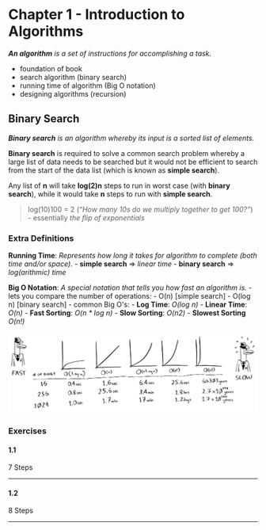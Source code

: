 # Chapter 1 - Introduction to Algorithms
*__An algorithm__ is a set of instructions for accomplishing a task.*

- foundation of book
- search algorithm (binary search)
- running time of algorithm (Big O notation)
- designing algorithms (recursion)

## Binary Search
*__Binary search__ is an algorithm whereby its input is a sorted list of elements.*

**Binary search** is required to solve a common search problem whereby a large list of data needs to be searched but it would not be efficient to search from the start of the data list (which is known as **simple search**).

Any list of **n** will take **log(2)n** steps to run in worst case (with **binary search**), while it would take **n** steps to run with **simple search**.
> log(10)100 = 2 (*“How many 10s do we multiply together to get 100?”*) - essentially *the flip of exponentials*

### Extra Definitions
**Running Time**: *Represents how long it takes for algorithm to complete (both time and/or space).*
    - **simple search** => *linear time*
    - **binary search** => *log(arithmic) time*

**Big O Notation**: *A special notation that tells you how fast an algorithm is.*
    - lets you compare the number of operations:
        - O(n)      [simple search]
        - O(log n)  [binary search]
    - common Big O's:
        - **Log Time**: *O(log n)*
        - **Linear Time**: *O(n)*
        - **Fast Sorting**: *O(n * log n)*
        - **Slow Sorting**: *O(n2)*
        - **Slowest Sorting** *O(n!)*

![Big O Comparisons](./assets/big-o-types.jpg)

### Exercises
#### 1.1
7 Steps

---

#### 1.2
8 Steps

---
